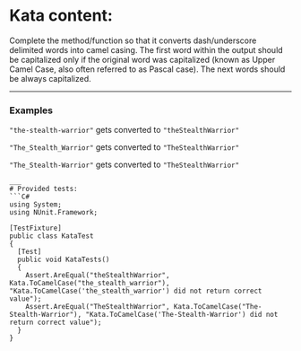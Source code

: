 # Kata content:
Complete the method/function so that it converts dash/underscore delimited words into camel casing. The first word within the output should be capitalized only if the original word was capitalized (known as Upper Camel Case, also often referred to as Pascal case). The next words should be always capitalized.
___
### Examples
```"the-stealth-warrior"``` gets converted to ```"theStealthWarrior"```

```"The_Stealth_Warrior"``` gets converted to ```"TheStealthWarrior"```

```"The_Stealth-Warrior"``` gets converted to ```"TheStealthWarrior"```
```
___
# Provided tests:
```C#
using System;
using NUnit.Framework;

[TestFixture]
public class KataTest
{
  [Test]
  public void KataTests()
  {
    Assert.AreEqual("theStealthWarrior", Kata.ToCamelCase("the_stealth_warrior"), "Kata.ToCamelCase('the_stealth_warrior') did not return correct value");
    Assert.AreEqual("TheStealthWarrior", Kata.ToCamelCase("The-Stealth-Warrior"), "Kata.ToCamelCase('The-Stealth-Warrior') did not return correct value");
  }
}
```